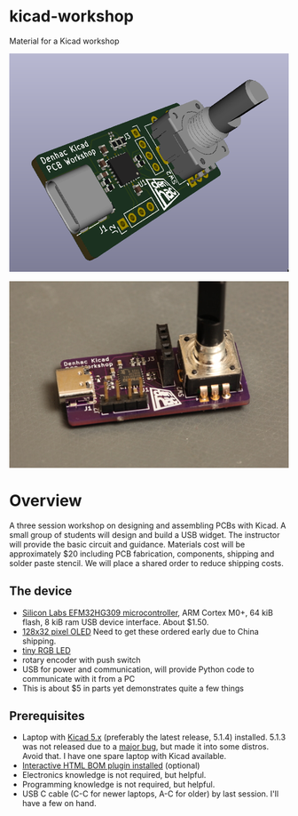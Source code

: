 # kicad-workshop
Material for a Kicad workshop

![3D render](slides/kicadworkshop.png)

![Photo](slides/PCBphoto.jpg)

# Overview
A three session workshop on designing and assembling PCBs with Kicad. A small group of students will design and build a USB widget. The instructor will provide the basic circuit and guidance. Materials cost will be approximately $20 including PCB fabrication, components, shipping and solder paste stencil. We will place a shared order to reduce shipping costs.

## The device
 - [Silicon Labs EFM32HG309 microcontroller](https://www.silabs.com/products/mcu/32-bit/efm32-happy-gecko), ARM Cortex M0+, 64 kiB flash, 8 kiB ram USB device interface. About $1.50.
 - [128x32 pixel OLED](https://www.aliexpress.com/item/0-91-inch-128x32-I2C-IIC-Serial-Blue-OLED-LCD-Display-Module-0-91-12832-SSD1306/32788923016.html?ws_ab_test=searchweb0_0,searchweb201602_6_10065_10130_10068_10890_10547_319_10546_317_10548_10545_10696_453_10084_454_10083_10618_10307_537_536_10059_10884_10887_321_322_10103-10890,searchweb201603_51,ppcSwitch_0&algo_expid=ce015d67-aa3b-42e3-a658-b8d4b17154e0-2&algo_pvid=ce015d67-aa3b-42e3-a658-b8d4b17154e0) Need to get these ordered early due to China shipping.
 - [tiny RGB LED](https://www.mouser.com/datasheet/2/90/ds-UHD1110-FKA-1149141.pdf)
 - rotary encoder with push switch
 - USB for power and communication, will provide Python code to communicate with it from a PC
 - This is about $5 in parts yet demonstrates quite a few things

## Prerequisites
 - Laptop with [Kicad 5.x](http://www.kicad-pcb.org/download/) (preferably the latest release, 5.1.4) installed. 5.1.3 was not released due to a [major bug](https://bugs.launchpad.net/kicad/+bug/1838446), but made it into some distros. Avoid that. I have one spare laptop with Kicad available.
 - [Interactive HTML BOM plugin installed](https://github.com/openscopeproject/InteractiveHtmlBom) (optional)
 - Electronics knowledge is not required, but helpful.
 - Programming knowledge is not required, but helpful.
 - USB C cable (C-C for newer laptops, A-C for older) by last session. I'll have a few on hand.
